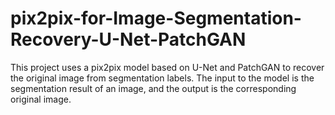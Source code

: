 # pix2pix-for-Image-Segmentation-Recovery-U-Net-PatchGAN
This project uses a pix2pix model based on U-Net and PatchGAN to recover the original image from segmentation labels. The input to the model is the segmentation result of an image, and the output is the corresponding original image. 
